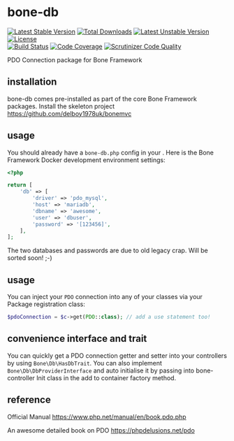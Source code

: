 # bone-db
[![Latest Stable Version](https://poser.pugx.org/delboy1978uk/bone-db/v/stable)](https://packagist.org/packages/delboy1978uk/bone-db) [![Total Downloads](https://poser.pugx.org/delboy1978uk/bone/downloads)](https://packagist.org/packages/delboy1978uk/bone) [![Latest Unstable Version](https://poser.pugx.org/delboy1978uk/bone-db/v/unstable)](https://packagist.org/packages/delboy1978uk/bone-db) [![License](https://poser.pugx.org/delboy1978uk/bone-db/license)](https://packagist.org/packages/delboy1978uk/bone-db)<br />
[![Build Status](https://travis-ci.org/delboy1978uk/bone-db.png?branch=master)](https://travis-ci.org/delboy1978uk/bone-db) [![Code Coverage](https://scrutinizer-ci.com/g/delboy1978uk/bone-db/badges/coverage.png?b=master)](https://scrutinizer-ci.com/g/delboy1978uk/bone-db/?branch=master) [![Scrutinizer Code Quality](https://scrutinizer-ci.com/g/delboy1978uk/bone-db/badges/quality-score.png?b=master)](https://scrutinizer-ci.com/g/delboy1978uk/bone-db/?branch=master)<br />

PDO Connection package for Bone Framework
## installation
bone-db comes pre-installed as part of the core Bone Framework packages. Install the skeleton project 
https://github.com/delboy1978uk/bonemvc
## usage
You should already have a `bone-db.php` config in your . Here is the Bone Framework Docker development environment settings:
```php
<?php

return [
    'db' => [
        'driver' => 'pdo_mysql',
        'host' => 'mariadb',
        'dbname' => 'awesome',
        'user' => 'dbuser',
        'password' => '[123456]',
    ],
];
```
The two databases and passwords are due to old legacy crap. Will be sorted soon! ;-)
## usage
You can inject your `PDO` connection into any of your classes via your Package registration class:
```php
$pdoConnection = $c->get(PDO::class); // add a use statement too! 
```
## convenience interface and trait
You can quickly get a PDO connection getter and setter into your controllers by using `Bone\Db\HasDbTrait`.
You can also implement `Bone\Db\DbProviderInterface` and auto initialise it by passing into bone-controller Init class in
the add to container factory method.
## reference
Official Manual https://www.php.net/manual/en/book.pdo.php

An awesome detailed book on PDO https://phpdelusions.net/pdo
